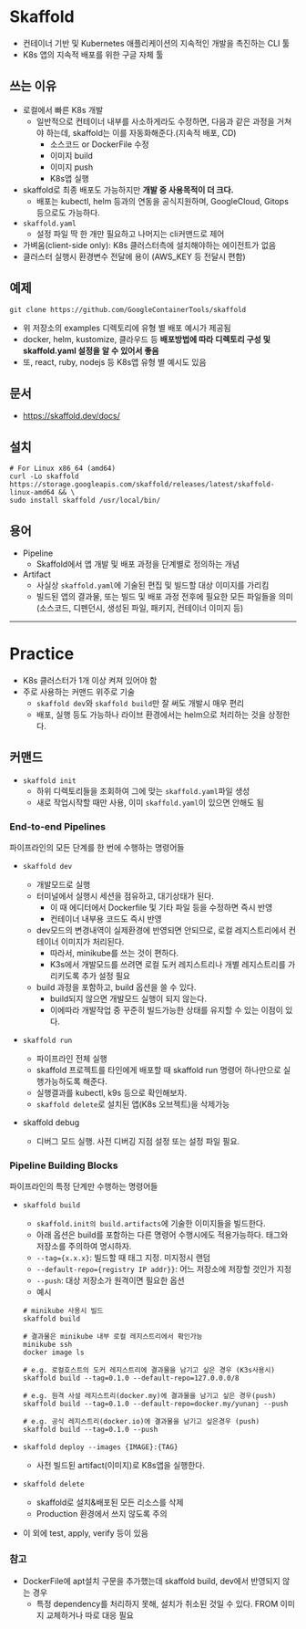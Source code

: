 # Skaffold
- 컨테이너 기반 및 Kubernetes 애플리케이션의 지속적인 개발을 촉진하는 CLI 툴
- K8s 앱의 지속적 배포를 위한 구글 자체 툴

## 쓰는 이유
- 로컬에서 빠른 K8s 개발
    - 일반적으로 컨테이너 내부를 사소하게라도 수정하면, 다음과 같은 과정을 거쳐야 하는데, skaffold는 이를 자동화해준다.(지속적 배포, CD)
        - 소스코드 or DockerFile 수정
        - 이미지 build
        - 이미지 push
        - K8s앱 실행
- skaffold로 최종 배포도 가능하지만 **개발 중 사용목적이 더 크다.**
    - 배포는 kubectl, helm 등과의 연동을 공식지원하며, GoogleCloud, Gitops 등으로도 가능하다.
- `skaffold.yaml`
    - 설정 파일 딱 한 개만 필요하고 나머지는 cli커맨드로 제어
- 가벼움(client-side only): K8s 클러스터측에 설치해야하는 에이전트가 없음
- 클러스터 실행시 환경변수 전달에 용이 (AWS_KEY 등 전달시 편함)

## 예제
```
git clone https://github.com/GoogleContainerTools/skaffold
```
- 위 저장소의 examples 디렉토리에 유형 별 배포 예시가 제공됨
- docker, helm, kustomize, 클라우드 등 **배포방법에 따라 디렉토리 구성 및 skaffold.yaml 설정을 알 수 있어서 좋음**
- 또, react, ruby, nodejs 등 K8s앱 유형 별 예시도 있음

## 문서
- https://skaffold.dev/docs/

## 설치
```
# For Linux x86_64 (amd64)
curl -Lo skaffold https://storage.googleapis.com/skaffold/releases/latest/skaffold-linux-amd64 && \
sudo install skaffold /usr/local/bin/
```
## 용어
- Pipeline
    - Skaffold에서 앱 개발 및 배포 과정을 단계별로 정의하는 개념
- Artifact
    - 사실상 `skaffold.yaml`에 기술된 편집 및 빌드할 대상 이미지를 가리킴
    - 빌드된 앱의 결과물, 또는 빌드 및 배포 과정 전후에 필요한 모든 파일들을 의미 (소스코드, 디펜던시, 생성된 파일, 패키지, 컨테이너 이미지 등)

---
# Practice
- K8s 클러스터가 1개 이상 켜져 있어야 함
- 주로 사용하는 커맨드 위주로 기술    
    - `skaffold dev`와 `skaffold build`만 잘 써도 개발시 매우 편리
    - 배포, 실행 등도 가능하나 라이브 환경에서는 helm으로 처리하는 것을 상정한다.

## 커맨드
- `skaffold init`
    - 하위 디렉토리들을 조회하여 그에 맞는 `skaffold.yaml`파일 생성
    - 새로 작업시작할 때만 사용, 이미 `skaffold.yaml`이 있으면 안해도 됨

### End-to-end Pipelines
파이프라인의 모든 단계를 한 번에 수행하는 명령어들

- `skaffold dev`
    - 개발모드로 실행
    - 터미널에서 실행시 세션을 점유하고, 대기상태가 된다.
        - 이 때 에디터에서 Dockerfile 및 기타 파일 등을 수정하면 즉시 반영
        - 컨테이너 내부용 코드도 즉시 반영
    - dev모드의 변경내역이 실제환경에 반영되면 안되므로, 로컬 레지스트리에서 컨테이너 이미지가 처리된다.
        - 따라서, minikube를 쓰는 것이 편하다.
        - K3s에서 개발모드를 쓰려면 로컬 도커 레지스트리나 개별 레지스트리를 가리키도록 추가 설정 필요
    - build 과정을 포함하고, build 옵션을 쓸 수 있다.
        - build되지 않으면 개발모드 실행이 되지 않는다.
        - 이에따라 개발작업 중 꾸준히 빌드가능한 상태를 유지할 수 있는 이점이 있다.

- `skaffold run`
    - 파이프라인 전체 실행
    - skaffold 프로젝트를 타인에게 배포할 때 skaffold run 명령어 하나만으로 실행가능하도록 해준다.
    - 실행결과를 kubectl, k9s 등으로 확인해보자.
    - `skaffold delete`로 설치된 앱(K8s 오브젝트)을 삭제가능

- skaffold debug
    - 디버그 모드 실행. 사전 디버깅 지점 설정 또는 설정 파일 필요.

### Pipeline Building Blocks
파이프라인의 특정 단계만 수행하는 명령어들
- `skaffold build`
    - `skaffold.init의 build.artifacts`에 기술한 이미지들을 빌드한다.
    - 아래 옵션은 build를 포함하는 다른 명령어 수행시에도 적용가능하다. 태그와 저장소를 주의하여 명시하자.
    - `--tag={x.x.x}`: 빌드할 때 태그 지정. 미지정시 랜덤
    - `--default-repo={registry IP addr}}`: 어느 저장소에 저장할 것인가 지정
    - `--push`: 대상 저장소가 원격이면 필요한 옵션
    - 예시
    ```
    # minikube 사용시 빌드
    skaffold build
    
    # 결과물은 minikube 내부 로컬 레지스트리에서 확인가능
    minikube ssh
    docker image ls
    ```
    ```
    # e.g. 로컬호스트의 도커 레지스트리에 결과물을 남기고 싶은 경우 (K3s사용시)
    skaffold build --tag=0.1.0 --default-repo=127.0.0.0/8
    ```
    ```
    # e.g. 원격 사설 레지스트리(docker.my)에 결과물을 남기고 싶은 경우(push)
    skaffold build --tag=0.1.0 --default-repo=docker.my/yunanj --push

    # e.g. 공식 레지스트리(docker.io)에 결과물을 남기고 싶은경우 (push)
    skaffold build --tag=0.1.0 --push
    ```

- `skaffold deploy --images {IMAGE}:{TAG}`
    - 사전 빌드된 artifact(이미지)로 K8s앱을 실행한다.

- `skaffold delete`
    - skaffold로 설치&배포된 모든 리소스를 삭제
    - Production 환경에서 쓰지 않도록 주의

- 이 외에 test, apply, verify 등이 있음


### 참고
- DockerFile에 apt설치 구문을 추가했는데 skaffold build, dev에서 반영되지 않는 경우
    - 특정 dependency를 처리하지 못해, 설치가 취소된 것일 수 있다. FROM 이미지 교체하거나 따로 대응 필요
